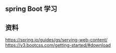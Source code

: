 ## spring Boot 学习
## 资料
https://spring.io/guides/gs/serving-web-content/
https://v3.bootcss.com/getting-started/#download
